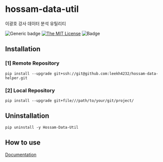 # hossam-data-util

이광호 강사 데이터 분석 유틸리티 


![Generic badge](https://img.shields.io/badge/version-0.0.1-critical.svg)
[![The MIT License](https://img.shields.io/badge/license-MIT-orange.svg?style=flat-square)](http://opensource.org/licenses/MIT)
![Badge](https://img.shields.io/badge/Author-Lee%20KwangHo-blue.svg)


## Installation

### [1] Remote Repository

```shell
pip install --upgrade git+ssh://git@github.com:leekh4232/hossam-data-helper.git
```


### [2] Local Repository

```shell
pip install --upgrade git+file///path/to/your/git/project/
```

## Uninstallation

```shell
pip uninstall -y Hossam-Data-Util
```

## How to use

[Documentation](https://leekh4232.github.io/hossam-data-helper/hossam)